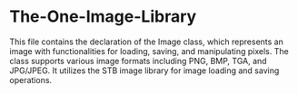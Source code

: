 # The-One-Image-Library
This file contains the declaration of the Image class, which represents an image with functionalities for loading, saving, and manipulating pixels. The class supports various image formats including PNG, BMP, TGA, and JPG/JPEG. It utilizes the STB image library for image loading and saving operations.
